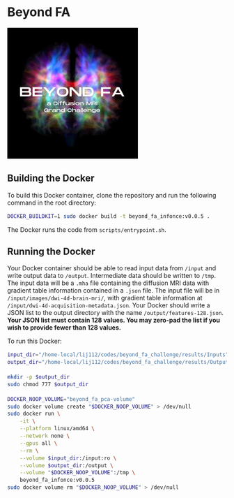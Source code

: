 # Beyond FA

<img src="https://github.com/MASILab/beyondFA_mlp/blob/main/4.png" alt="Challenge Logo" width="300">

## Building the Docker

To build this Docker container, clone the repository and run the following command in the root directory:

```bash
DOCKER_BUILDKIT=1 sudo docker build -t beyond_fa_infonce:v0.0.5 .
```

The Docker runs the code from `scripts/entrypoint.sh`.

## Running the Docker

Your Docker container should be able to read input data from `/input` and write output data to `/output`. Intermediate data should be written to `/tmp`. The input data will be a `.mha` file containing the diffusion MRI data with gradient table information contained in a `.json` file. The input file will be in `/input/images/dwi-4d-brain-mri/`, with gradient table information at `/input/dwi-4d-acquisition-metadata.json`. Your Docker should write a JSON list to the output directory with the name `/output/features-128.json`. **Your JSON list must contain 128 values. You may zero-pad the list if you wish to provide fewer than 128 values.**

To run this Docker:

```bash
input_dir="/home-local/lij112/codes/beyond_fa_challenge/results/Inputs"
output_dir="/home-local/lij112/codes/beyond_fa_challenge/results/Outputs-infonce"

mkdir -p $output_dir
sudo chmod 777 $output_dir

DOCKER_NOOP_VOLUME="beyond_fa_pca-volume"
sudo docker volume create "$DOCKER_NOOP_VOLUME" > /dev/null
sudo docker run \
    -it \
    --platform linux/amd64 \
    --network none \
    --gpus all \
    --rm \
    --volume $input_dir:/input:ro \
    --volume $output_dir:/output \
    --volume "$DOCKER_NOOP_VOLUME":/tmp \
    beyond_fa_infonce:v0.0.5
sudo docker volume rm "$DOCKER_NOOP_VOLUME" > /dev/null
```
